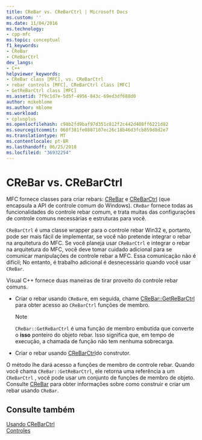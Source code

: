 ```yaml
---
title: CReBar vs. CReBarCtrl | Microsoft Docs
ms.custom: ''
ms.date: 11/04/2016
ms.technology:
- cpp-mfc
ms.topic: conceptual
f1_keywords:
- CReBar
- CReBarCtrl
dev_langs:
- C++
helpviewer_keywords:
- CReBar class [MFC], vs. CReBarCtrl
- rebar controls [MFC], CReBarCtrl class [MFC]
- GetReBarCtrl class [MFC]
ms.assetid: 7f9c1d7e-5d5f-4956-843c-69ed3df688d0
author: mikeblome
ms.author: mblome
ms.workload:
- cplusplus
ms.openlocfilehash: c98b2fd9baf97d351c812f2c442d408ff6221d82
ms.sourcegitcommit: 060f381fe0807107ec26c18b46d3fcb859d8d2e7
ms.translationtype: MT
ms.contentlocale: pt-BR
ms.lasthandoff: 06/25/2018
ms.locfileid: "36932254"
---
```

# <a name="crebar-vs-crebarctrl"></a>CReBar vs. CReBarCtrl
MFC fornece classes para criar rebars: [CReBar](../mfc/reference/crebar-class.md) e [CReBarCtrl](../mfc/reference/crebarctrl-class.md) (que encapsula a API de controle comum do Windows). `CReBar` fornece todas as funcionalidades do controle rebar comum, e trata muitas das configurações de controle comuns necessárias e estruturas para você.  
  
 `CReBarCtrl` é uma classe wrapper para o controle rebar Win32 e, portanto, pode ser mais fácil de implementar, se você não pretende integrar o rebar na arquitetura do MFC. Se você planeja usar `CReBarCtrl` e integrar o rebar na arquitetura do MFC, você deve tomar cuidado adicional para se comunicar manipulações de controle rebar a MFC. Essa comunicação não é difícil; No entanto, é trabalho adicional é desnecessário quando você usar `CReBar`.  
  
 Visual C++ fornece duas maneiras de tirar proveito do controle rebar comuns.  
  
-   Criar o rebar usando `CReBar`e, em seguida, chame [CReBar::GetReBarCtrl](../mfc/reference/crebar-class.md#getrebarctrl) para obter acesso ao `CReBarCtrl` funções de membro.  
  
    > [!NOTE]
    >  `CReBar::GetReBarCtrl` é uma função de membro embutida que converte o **isso** ponteiro do objeto rebar. Isso significa que, em tempo de execução, a chamada de função não tem nenhuma sobrecarga.  
  
-   Criar o rebar usando [CReBarCtrl](../mfc/reference/crebarctrl-class.md)do construtor.  
  
 O método lhe dará acesso a funções de membro de controle rebar. Quando você chama `CReBar::GetReBarCtrl`, ele retorna uma referência a um `CReBarCtrl` , você pode usar um conjunto de funções de membro de objeto. Consulte [CReBar](../mfc/reference/crebar-class.md) para obter informações sobre como construir e criar um rebar usando `CReBar`.  
  
## <a name="see-also"></a>Consulte também  
 [Usando CReBarCtrl](../mfc/using-crebarctrl.md)   
 [Controles](../mfc/controls-mfc.md)

